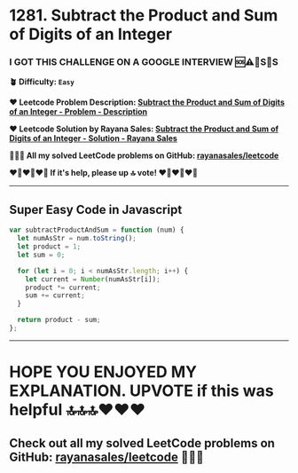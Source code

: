 # 1281. Subtract the Product and Sum of Digits of an Integer

### I GOT THIS CHALLENGE ON A GOOGLE INTERVIEW 🆘⚠️🚨S🛟S

**🪴 Difficulty: `Easy`**

**❤️ Leetcode Problem Description: [Subtract the Product and Sum of Digits of an Integer - Problem - Description](https://leetcode.com/problems/subtract-the-product-and-sum-of-digits-of-an-integer/description/)**

**❤️ Leetcode Solution by Rayana Sales: [Subtract the Product and Sum of Digits of an Integer - Solution - Rayana Sales](https://leetcode.com/problems/subtract-the-product-and-sum-of-digits-of-an-integer/solutions/5642606/simple-beginner-friendly-1281-subtract-the-product-and-sum-of-digits-of-an-integer/)**

**💁🏻‍♀️ All my solved LeetCode problems on GitHub: [rayanasales/leetcode](https://github.com/rayanasales/leetcode)**

**❤️‍🔥❤️‍🔥❤️‍🔥 If it's help, please up 🔝 vote! ❤️‍🔥❤️‍🔥❤️‍🔥**

---

## Super Easy Code in Javascript

```javascript
var subtractProductAndSum = function (num) {
  let numAsStr = num.toString();
  let product = 1;
  let sum = 0;

  for (let i = 0; i < numAsStr.length; i++) {
    let current = Number(numAsStr[i]);
    product *= current;
    sum += current;
  }

  return product - sum;
};
```

---

# **HOPE YOU ENJOYED MY EXPLANATION. UPVOTE if this was helpful 🔝🔝🔝❤️❤️❤️**

## **Check out all my solved LeetCode problems on GitHub: [rayanasales/leetcode](https://github.com/rayanasales/leetcode) 🤙😚🤘**
